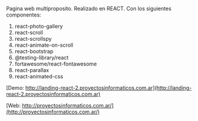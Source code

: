 Pagina web multiproposito. Realizado en REACT. Con los siguientes componentes:

1. react-photo-gallery
2. react-scroll
3. react-scrollspy
4. react-animate-on-scroll
5. react-bootstrap
6. @testing-library/react
7. fortawesome/react-fontawesome
8. react-parallax
9. react-animated-css

[Demo: http://landing-react-2.proyectosinformaticos.com.ar](http://landing-react-2.proyectosinformaticos.com.ar)

[Web: http://proyectosinformaticos.com.ar/](http://proyectosinformaticos.com.ar/)